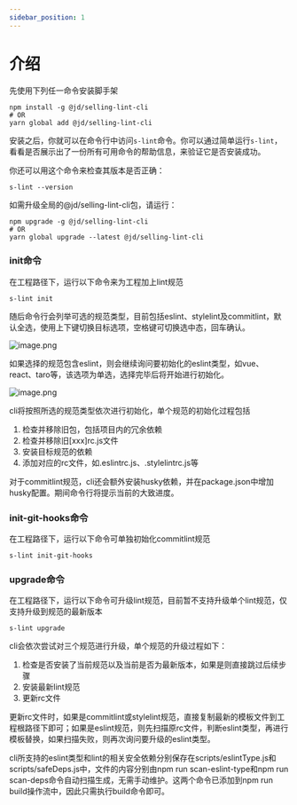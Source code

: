 ```yaml
---
sidebar_position: 1
---
```

# 介绍
先使用下列任一命令安装脚手架
```shell
npm install -g @jd/selling-lint-cli
# OR
yarn global add @jd/selling-lint-cli
```
安装之后，你就可以在命令行中访问`s-lint`命令。你可以通过简单运行`s-lint`，看看是否展示出了一份所有可用命令的帮助信息，来验证它是否安装成功。

你还可以用这个命令来检查其版本是否正确：
```shell
s-lint --version
```
如需升级全局的@jd/selling-lint-cli包，请运行：

```shell
npm upgrade -g @jd/selling-lint-cli
# OR
yarn global upgrade --latest @jd/selling-lint-cli
```
### init命令
在工程路径下，运行以下命令来为工程加上lint规范
```shell
s-lint init
```
随后命令行会列举可选的规范类型，目前包括eslint、stylelint及commitlint，默认全选，使用上下键切换目标选项，空格键可切换选中态，回车确认。

![image.png](https://storage.360buyimg.com/hawley-common/init.jpg)

如果选择的规范包含eslint，则会继续询问要初始化的eslint类型，如vue、react、taro等，该选项为单选，选择完毕后将开始进行初始化。

![image.png](https://storage.360buyimg.com/hawley-common/eslintType.jpg)

cli将按照所选的规范类型依次进行初始化，单个规范的初始化过程包括
1. 检查并移除旧包，包括项目内的冗余依赖
2. 检查并移除旧[xxx]rc.js文件
3. 安装目标规范的依赖
4. 添加对应的rc文件，如.eslintrc.js、.stylelintrc.js等

对于commitlint规范，cli还会额外安装husky依赖，并在package.json中增加husky配置。期间命令行将提示当前的大致进度。

### init-git-hooks命令
在工程路径下，运行以下命令可单独初始化commitlint规范
```shell
s-lint init-git-hooks
```

### upgrade命令
在工程路径下，运行以下命令可升级lint规范，目前暂不支持升级单个lint规范，仅支持升级到规范的最新版本
```shell
s-lint upgrade
```
cli会依次尝试对三个规范进行升级，单个规范的升级过程如下：
1. 检查是否安装了当前规范以及当前是否为最新版本，如果是则直接跳过后续步骤
2. 安装最新lint规范
3. 更新rc文件

更新rc文件时，如果是commitlint或stylelint规范，直接复制最新的模板文件到工程根路径下即可；如果是eslint规范，则先扫描原rc文件，判断eslint类型，再进行模板替换，如果扫描失败，则再次询问要升级的eslint类型。

cli所支持的eslint类型和lint的相关安全依赖分别保存在scripts/eslintType.js和scripts/safeDeps.js中，文件的内容分别由npm run scan-eslint-type和npm run scan-deps命令自动扫描生成，无需手动维护。这两个命令已添加到npm run build操作流中，因此只需执行build命令即可。